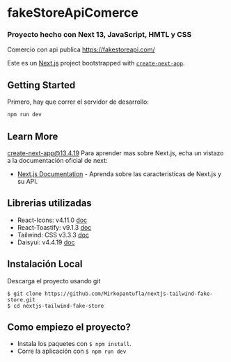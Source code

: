 # fakeStoreApiComerce
### Proyecto hecho con Next 13, JavaScript, HMTL y CSS
Comercio con api publica https://fakestoreapi.com/
<br>

Este es un [Next.js](https://nextjs.org/) project bootstrapped with [`create-next-app`](https://github.com/vercel/next.js/tree/canary/packages/create-next-app).

## Getting Started

Primero, hay que correr el servidor de desarrollo:

```bash
npm run dev
```

## Learn More

create-next-app@13.4.19
Para aprender mas sobre Next.js, echa un vistazo a la documentación oficial de next:

- [Next.js Documentation](https://nextjs.org/docs) - Aprenda sobre las caracteristicas de Next.js y su API.


## Librerias utilizadas

- React-Icons: v4.11.0 [doc](https://react-icons.github.io/react-icons/)
- React-Toastify: v9.1.3 [doc](https://fkhadra.github.io/react-toastify/introduction/)
- Tailwind: CSS v3.3.3  [doc](https://tailwindcss.com/docs/installation)
- Daisyui: v4.4.19  [doc](https://tailwindcss.com/docs/installation)


## Instalación Local

Descarga el proyecto usando git
```
$ git clone https://github.com/Mirkopantufla/nextjs-tailwind-fake-store.git
$ cd nextjs-tailwind-fake-store
```

## Como empiezo el proyecto?

- Instala los paquetes con `$ npm install`.
- Corre la aplicación con `$ npm run dev`


